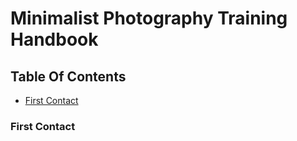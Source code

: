 # Minimalist Photography Training Handbook
## Table Of Contents
- [First Contact](#First-Contact)

### First Contact
